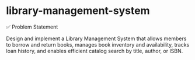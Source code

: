 # library-management-system
✅ Problem Statement

Design and implement a Library Management System that allows members to borrow and return books, manages book inventory and availability, tracks loan history, and enables efficient catalog search by title, author, or ISBN.

